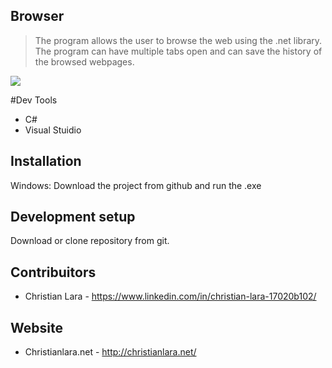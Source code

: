 ## Browser
>The program allows the user to browse the web using the .net library. The program can have multiple tabs open and 
can save the history of the browsed webpages.


![](header.png)

#Dev Tools
- C#
- Visual Stuidio

## Installation
Windows:
Download the project from github and run the .exe

## Development setup
Download or clone repository from git.

## Contribuitors
- Christian Lara - https://www.linkedin.com/in/christian-lara-17020b102/

## Website
- Christianlara.net - http://christianlara.net/
